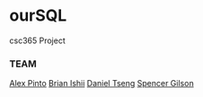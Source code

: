 # ourSQL
csc365 Project

### TEAM

[Alex Pinto](https://github.com/apinto17)
[Brian Ishii](https://github.com/BrianIshii)
[Daniel Tseng](https://github.com/danielcodin)
[Spencer Gilson](https://github.com/sgilson)
